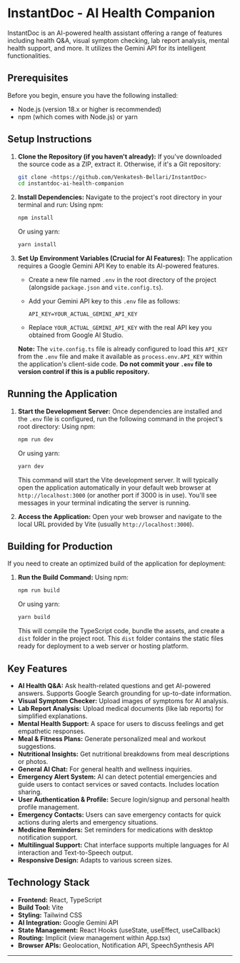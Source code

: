 # InstantDoc - AI Health Companion

InstantDoc is an AI-powered health assistant offering a range of features including health Q&A, visual symptom checking, lab report analysis, mental health support, and more. It utilizes the Gemini API for its intelligent functionalities.

## Prerequisites

Before you begin, ensure you have the following installed:
- Node.js (version 18.x or higher is recommended)
- npm (which comes with Node.js) or yarn

## Setup Instructions

1.  **Clone the Repository (if you haven't already):**
    If you've downloaded the source code as a ZIP, extract it. Otherwise, if it's a Git repository:
    ```bash
    git clone <https://github.com/Venkatesh-Bellari/InstantDoc>
    cd instantdoc-ai-health-companion
    ```

2.  **Install Dependencies:**
    Navigate to the project's root directory in your terminal and run:
    Using npm:
    ```bash
    npm install
    ```
    Or using yarn:
    ```bash
    yarn install
    ```

3.  **Set Up Environment Variables (Crucial for AI Features):**
    The application requires a Google Gemini API Key to enable its AI-powered features.
    
    *   Create a new file named `.env` in the root directory of the project (alongside `package.json` and `vite.config.ts`).
    *   Add your Gemini API key to this `.env` file as follows:

        ```env
        API_KEY=YOUR_ACTUAL_GEMINI_API_KEY
        ```
    *   Replace `YOUR_ACTUAL_GEMINI_API_KEY` with the real API key you obtained from Google AI Studio.

    **Note:** The `vite.config.ts` file is already configured to load this `API_KEY` from the `.env` file and make it available as `process.env.API_KEY` within the application's client-side code. **Do not commit your `.env` file to version control if this is a public repository.**

## Running the Application

1.  **Start the Development Server:**
    Once dependencies are installed and the `.env` file is configured, run the following command in the project's root directory:
    Using npm:
    ```bash
    npm run dev
    ```
    Or using yarn:
    ```bash
    yarn dev
    ```
    This command will start the Vite development server. It will typically open the application automatically in your default web browser at `http://localhost:3000` (or another port if 3000 is in use). You'll see messages in your terminal indicating the server is running.

2.  **Access the Application:**
    Open your web browser and navigate to the local URL provided by Vite (usually `http://localhost:3000`).

## Building for Production

If you need to create an optimized build of the application for deployment:

1.  **Run the Build Command:**
    Using npm:
    ```bash
    npm run build
    ```
    Or using yarn:
    ```bash
    yarn build
    ```
    This will compile the TypeScript code, bundle the assets, and create a `dist` folder in the project root. This `dist` folder contains the static files ready for deployment to a web server or hosting platform.

## Key Features

- **AI Health Q&A:** Ask health-related questions and get AI-powered answers. Supports Google Search grounding for up-to-date information.
- **Visual Symptom Checker:** Upload images of symptoms for AI analysis.
- **Lab Report Analysis:** Upload medical documents (like lab reports) for simplified explanations.
- **Mental Health Support:** A space for users to discuss feelings and get empathetic responses.
- **Meal & Fitness Plans:** Generate personalized meal and workout suggestions.
- **Nutritional Insights:** Get nutritional breakdowns from meal descriptions or photos.
- **General AI Chat:** For general health and wellness inquiries.
- **Emergency Alert System:** AI can detect potential emergencies and guide users to contact services or saved contacts. Includes location sharing.
- **User Authentication & Profile:** Secure login/signup and personal health profile management.
- **Emergency Contacts:** Users can save emergency contacts for quick actions during alerts and emergency situations.
- **Medicine Reminders:** Set reminders for medications with desktop notification support.
- **Multilingual Support:** Chat interface supports multiple languages for AI interaction and Text-to-Speech output.
- **Responsive Design:** Adapts to various screen sizes.

## Technology Stack

- **Frontend:** React, TypeScript
- **Build Tool:** Vite
- **Styling:** Tailwind CSS
- **AI Integration:** Google Gemini API 
- **State Management:** React Hooks (useState, useEffect, useCallback)
- **Routing:** Implicit (view management within App.tsx)
- **Browser APIs:** Geolocation, Notification API, SpeechSynthesis API

---


